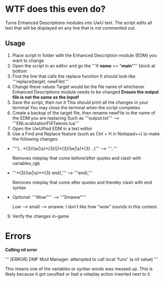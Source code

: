 # WTF does this even do?

Turns Enhanced Descriptions modules into UwU text. The script edits all text that will be displayed on any line that is not commented out.


## Usage

1. Place script in folder with the Enhanced Description module (EDM) you want to change
2. Open the script in an editor and go the '''if __name__ == "__main__"''' block at bottom
3. Find the line that calls the replace function
   It should look like '''replace(target, newFile)'''
4. Change these values
   Target would be the file name of whichever Enhanced Descriptions module needs to be changed
  **Ensure the output file is not the same as the input!**
5. Save the script, then run it
   This should print all the changes in your terminal
   You may close the terminal when the script completes
6. Create a backup of the target file, then rename newFile to the name of the EDM you are replacing
   Such as '''output.txt''' --> '''ENLocalizationFIXTalents.lua'''
7. Open the UwUified EDM in a text editor
8. Use a Find and Replace feature (such as Ctrl + H in Notepad++) to make the following changes:
- ''''(\.\. \*{3}(\w|\s)*\*{3})|(\*{3}(\w|\s)*\*{3} \.\.)'''	--> '''..'''
  
  Removes roleplay that come before/after quotes and clash with variables_rgb
- '''\*{3}(\w|\s)*\*{3} end},'''  --> '''end},'''
  
  Removes roleplay that come after quotes and thereby clash with end syntax
- *Optional*:      '''Wow"''' --> '''Smaww"'''
  
  Low --> small --> smaww. I don't like how "wow" sounds in this context.
9. Verify the changes in-game

# Errors
**Calling nil error**

'''
\[ERROR\] DMF Mod Manager: attempted to call local 'func' (a nil value)
'''

This means one of the variables or syntax words was messed up. This is likely because it got uwuified or had a roleplay action inserted next to it.
